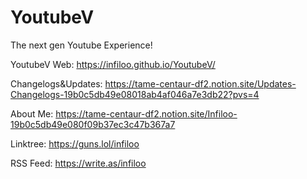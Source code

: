 # YoutubeV

The next gen Youtube Experience!

YoutubeV Web: https://infiloo.github.io/YoutubeV/

Changelogs&Updates: https://tame-centaur-df2.notion.site/Updates-Changelogs-19b0c5db49e08018ab4af046a7e3db22?pvs=4

About Me: https://tame-centaur-df2.notion.site/Infiloo-19b0c5db49e080f09b37ec3c47b367a7 

Linktree: https://guns.lol/infiloo 

RSS Feed: https://write.as/infiloo
